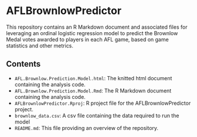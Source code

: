 # AFLBrownlowPredictor
This repository contains an R Markdown document and associated files for leveraging an ordinal logistic regression model to predict the Brownlow Medal votes awarded to players in each AFL game, based on game statistics and other metrics.

## Contents
- `AFL.Brownlow.Prediction.Model.html`: The knitted html document containing the analysis code.
- `AFL.Brownlow.Prediction.Model.Rmd`: The R Markdown document containing the analysis code.
- `AFLBrownlowPredictor.Rproj`: R project file for the AFLBrownlowPredictor project.
- `brownlow_data.csv`: A csv file containing the data required to run the model
- `README.md`: This file providing an overview of the repository.

